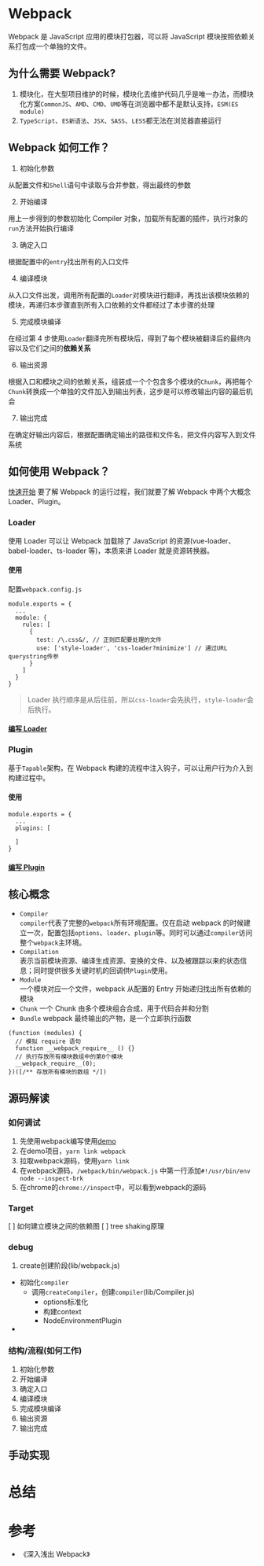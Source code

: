 # Webpack

Webpack 是 JavaScript 应用的模块打包器，可以将 JavaScript 模块按照依赖关系打包成一个单独的文件。

## 为什么需要 Webpack?

1. 模块化，在大型项目维护的时候，模块化去维护代码几乎是唯一办法，而模块化方案`CommonJS`、`AMD`、`CMD`、`UMD`等在浏览器中都不是默认支持，`ESM(ES module)`
2. `TypeScript`、`ES新语法`、`JSX`、`SASS`、`LESS`都无法在浏览器直接运行

## Webpack 如何工作？

1. 初始化参数

从配置文件和`Shell`语句中读取与合并参数，得出最终的参数

2. 开始编译

用上一步得到的参数初始化 Compiler 对象，加载所有配置的插件，执行对象的`run`方法开始执行编译

3. 确定入口

根据配置中的`entry`找出所有的入口文件

4. 编译模块

从入口文件出发，调用所有配置的`Loader`对模块进行翻译，再找出该模块依赖的模块，再递归本步骤直到所有入口依赖的文件都经过了本步骤的处理

5. 完成模块编译

在经过第 4 步使用`Loader`翻译完所有模块后，得到了每个模块被翻译后的最终内容以及它们之间的**依赖关系**

6. 输出资源

根据入口和模块之间的依赖关系，组装成一个个包含多个模块的`Chunk`，再把每个`Chunk`转换成一个单独的文件加入到输出列表，这步是可以修改输出内容的最后机会

7. 输出完成

在确定好输出内容后，根据配置确定输出的路径和文件名，把文件内容写入到文件系统

## 如何使用 Webpack？

[快速开始](./quickStart.md)
要了解 Webpack 的运行过程，我们就要了解 Webpack 中两个大概念 Loader、Plugin。

### Loader

使用 Loader 可以让 Webpack 加载除了 JavaScript 的资源(vue-loader、babel-loader、ts-loader 等)，本质来讲 Loader 就是资源转换器。

#### 使用

配置`webpack.config.js`

```
module.exports = {
  ...
  module: {
    rules: [
      {
        test: /\.css&/, // 正则匹配要处理的文件
        use: ['style-loader', 'css-loader?minimize'] // 通过URL querystring传参
      }
    ]
  }
}
```

> Loader 执行顺序是从后往前，所以`css-loader`会先执行，`style-loader`会后执行。

#### [编写 Loader](./编写Loader/index.md)

### Plugin

基于`Tapable`架构，在 Webpack 构建的流程中注入钩子，可以让用户行为介入到构建过程中。

#### 使用

```
module.exports = {
  ...
  plugins: [

  ]
}
```

#### [编写 Plugin](./编写Plugin/index.md)

## 核心概念

- `Compiler`  
  `compiler`代表了完整的`webpack`所有环境配置。仅在启动 webpack 的时候建立一次，配置包括`options`、`loader`、`plugin`等。同时可以通过`compiler`访问整个`webpack`主环境。
- `Compilation`  
  表示当前模块资源、编译生成资源、变换的文件、以及被跟踪以来的状态信息；同时提供很多关键时机的回调供`Plugin`使用。
- `Module`  
  一个模块对应一个文件，webpack 从配置的 Entry 开始递归找出所有依赖的模块
- `Chunk`
  一个 Chunk 由多个模块组合合成，用于代码合并和分割
- `Bundle`
  webpack 最终输出的产物，是一个立即执行函数

```
(function (modules) {
  // 模拟 require 语句
  function __webpack_require__ () {}
  // 执行存放所有模块数组中的第0个模块
  __webpack_require__(0);
})([/** 存放所有模块的数组 */])
```

## 源码解读
### 如何调试
1. 先使用webpack编写使用[demo](./webpack-demo)
2. 在demo项目，`yarn link webpack`
3. 拉取webpack源码，使用`yarn link`
4. 在webpack源码，`/webpack/bin/webpack.js` 中第一行添加`#!/usr/bin/env node --inspect-brk`
5. 在chrome的`chrome://inspect`中，可以看到webpack的源码


### Target
[ ] 如何建立模块之间的依赖图
[ ] tree shaking原理
### debug
1. create创建阶段(lib/webpack.js)
  - 初始化`compiler`
    - 调用`createCompiler`，创建`compiler`(lib/Compiler.js)
      - options标准化
      - 构建context
      - NodeEnvironmentPlugin
  - 

### 结构/流程(如何工作)

1. 初始化参数
2. 开始编译
3. 确定入口
4. 编译模块
5. 完成模块编译
6. 输出资源
7. 输出完成

## 手动实现

# 总结

# 参考

- 《深入浅出 Webpack》
